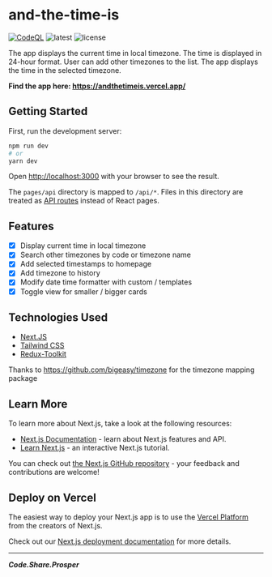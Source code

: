 # and-the-time-is

[![CodeQL](https://github.com/dev-asterix/and-the-time-is/actions/workflows/codeql.yml/badge.svg)](https://github.com/dev-asterix/and-the-time-is/actions/workflows/codeql.yml)
![latest](https://badgen.net/github/tag/dev-asterix/and-the-time-is)
![license](https://badgen.net/github/license/dev-asterix/and-the-time-is)

The app displays the current time in local timezone. The time is displayed in 24-hour format. User can add other timezones to the list. The app displays the time in the selected timezone.

**Find the app here: <https://andthetimeis.vercel.app/>**

## Getting Started

First, run the development server:

```bash
npm run dev
# or
yarn dev
```

Open [http://localhost:3000](http://localhost:3000) with your browser to see the result.

The `pages/api` directory is mapped to `/api/*`. Files in this directory are treated as [API routes](https://nextjs.org/docs/api-routes/introduction) instead of React pages.

## Features

- [x] Display current time in local timezone
- [x] Search other timezones by code or timezone name
- [x] Add selected timestamps to homepage
- [x] Add timezone to history
- [x] Modify date time formatter with custom / templates
- [x] Toggle view for smaller / bigger cards

## Technologies Used

- [Next.JS](https://nextjs.org)
- [Tailwind CSS](https://tailwindcss.com/)
- [Redux-Toolkit](https://redux-toolkit.js.org/)

Thanks to <https://github.com/bigeasy/timezone> for the timezone mapping package

## Learn More

To learn more about Next.js, take a look at the following resources:

- [Next.js Documentation](https://nextjs.org/docs) - learn about Next.js features and API.
- [Learn Next.js](https://nextjs.org/learn) - an interactive Next.js tutorial.

You can check out [the Next.js GitHub repository](https://github.com/vercel/next.js/) - your feedback and contributions are welcome!

## Deploy on Vercel

The easiest way to deploy your Next.js app is to use the [Vercel Platform](https://vercel.com/new?utm_medium=default-template&filter=next.js&utm_source=create-next-app&utm_campaign=create-next-app-readme) from the creators of Next.js.

Check out our [Next.js deployment documentation](https://nextjs.org/docs/deployment) for more details.

----
***Code.Share.Prosper***
